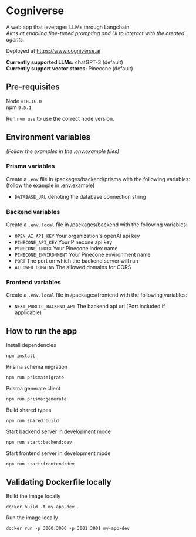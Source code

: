 # Cogniverse
A web app that leverages LLMs through Langchain.\
_Aims at enabling fine-tuned prompting and UI to interact with the created agents._

Deployed at https://www.cogniverse.ai

**Currently supported LLMs:** chatGPT-3 (default) \
**Currently support vector stores:** Pinecone (default)

## Pre-requisites
Node `v18.16.0` \
npm `9.5.1` 

Run `nvm use` to use the correct node version.

## Environment variables
_(Follow the examples in the .env.example files)_
### Prisma variables
Create a `.env` file in /packages/backend/prisma with the following variables:
(follow the example in .env.example)

* `DATABASE_URL` denoting the database connection string

### Backend variables
Create a `.env.local` file in /packages/backend with the following variables:

* `OPEN_AI_API_KEY` Your organization's openAI api key
* `PINECONE_API_KEY` Your Pinecone api key
* `PINECONE_INDEX` Your Pinecone index name
* `PINECONE_ENVIRONMENT` Your Pinecone environment name
* `PORT` The port on which the backend server will run
* `ALLOWED_DOMAINS` The allowed domains for CORS 

### Frontend variables
Create a `.env.local` file in /packages/frontend with the following variables:

* `NEXT_PUBLIC_BACKEND_API` The backend api url (Port included if applicable)

## How to run the app

Install dependencies
```
npm install
```

Prisma schema migration

```
npm run prisma:migrate
```

Prisma generate client
```
npm run prisma:generate
```

Build shared types
```
npm run shared:build
```

Start backend server in development mode
```
npm run start:backend:dev
```

Start frontend server in development mode
```
npm run start:frontend:dev
```

## Validating Dockerfile locally

Build the image locally

```
docker build -t my-app-dev .
```

Run the image locally

```
docker run -p 3000:3000 -p 3001:3001 my-app-dev
```
